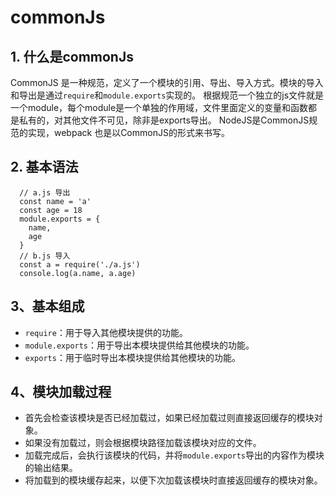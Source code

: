 # commonJs 
## 1. 什么是commonJs
CommonJS 是一种规范，定义了一个模块的引用、导出、导入方式。模块的导入和导出是通过`require`和`module.exports`实现的。
根据规范一个独立的js文件就是一个module，每个module是一个单独的作用域，文件里面定义的变量和函数都是私有的，对其他文件不可见，除非是exports导出。
NodeJS是CommonJS规范的实现，webpack 也是以CommonJS的形式来书写。
## 2. 基本语法
```
  // a.js 导出
  const name = 'a'
  const age = 18
  module.exports = {
    name,
    age
  }
  // b.js 导入
  const a = require('./a.js')
  console.log(a.name, a.age)
```
## 3、基本组成
- `require`：用于导入其他模块提供的功能。
- `module.exports`：用于导出本模块提供给其他模块的功能。
- `exports`：用于临时导出本模块提供给其他模块的功能。
## 4、模块加载过程
- 首先会检查该模块是否已经加载过，如果已经加载过则直接返回缓存的模块对象。
- 如果没有加载过，则会根据模块路径加载该模块对应的文件。
- 加载完成后，会执行该模块的代码，并将`module.exports`导出的内容作为模块的输出结果。
- 将加载到的模块缓存起来，以便下次加载该模块时直接返回缓存的模块对象。